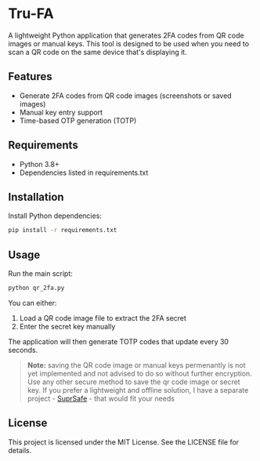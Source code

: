 # Tru-FA

A lightweight Python application that generates 2FA codes from QR code images or manual keys. This tool is designed to be used when you need to scan a QR code on the same device that's displaying it.

## Features
- Generate 2FA codes from QR code images (screenshots or saved images)
- Manual key entry support
- Time-based OTP generation (TOTP)

## Requirements
- Python 3.8+
- Dependencies listed in requirements.txt

## Installation
Install Python dependencies:
```bash
pip install -r requirements.txt
```

## Usage
Run the main script:
```bash
python qr_2fa.py
```

You can either:
1. Load a QR code image file to extract the 2FA secret
2. Enter the secret key manually

The application will then generate TOTP codes that update every 30 seconds. 

> **Note:** saving the QR code image or manual keys permenantly is not yet implemented and not advised to do so without further encryption. Use any other secure method to save the qr code image or secret key. If you prefer a lightweight and offline solution, I have a separate project - [SuprSafe](https://github.com/zainibeats/suprsafe) - that would fit your needs

## License
This project is licensed under the MIT License. See the LICENSE file for details.
